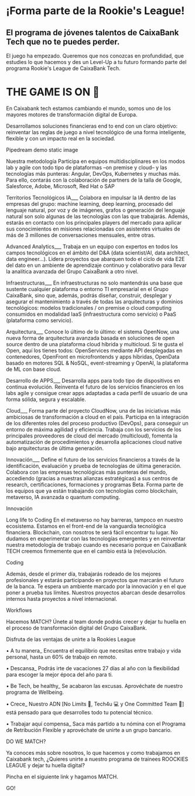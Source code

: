 # ¡Forma parte de la Rookie's League!
## El programa de jóvenes talentos de CaixaBank Tech que no te puedes perder. 

El juego ha empezado. Queremos que nos conozcas en profundidad, que estudies lo que hacemos y des un Level-Up a tu futuro formando parte del programa Rookie's League de CaixaBank Tech.

# THE GAME IS ON 🚀
En Caixabank tech estamos cambiando el mundo, somos uno de los mayores motores de transformación digital de Europa.

Desarrollamos soluciones financieras end to end con un claro objetivo: reinventar las reglas de juego a nivel tecnológico de una forma inteligente, flexible y con un impacto real en la sociedad.

Pipedream demo static image

Nuestra metodología
Participa en equipos multidisciplinares en los modos lab y agile con todo tipo de plataformas –on premise y cloud– y las tecnologías más punteras: Angular, DevOps, Kubernetes y muchas más. Para ello, contarás con la colaboración de partners de la talla de Google, Salesforce, Adobe, Microsoft, Red Hat o SAP

Territorios Tecnológicos
IA___ Colabora en impulsar la IA dentro de las empresas del grupo: machine learning, deep learning, procesado del lenguaje natural, por voz y de imágenes, grafos o generación del lenguaje natural son solo algunas de las tecnologías con las que trabajarás. Además, estarás en contacto con los principales players del mercado para aplicar sus conocimientos en misiones relacionadas con asistentes virtuales de más de 3 millones de conversaciones mensuales, entre otras.

Advanced Analytics___ Trabaja en un equipo con expertos en todos los campos tecnológicos en el ámbito del D&A (data scientist/AI, data architect, data engineer…). Lidera proyectos que abarquen todo el ciclo de vida E2E del dato en un ambiente de aprendizaje continuo y colaborativo para llevar la analítica avanzada del Grupo CaixaBank a otro nivel.

Infraestructuras___ En infraestructuras no solo mantendrás una base que sustente cualquier plataforma o entorno TI empresarial en el Grupo CaixaBank, sino que, además, podrás diseñar, construir, desplegar y asegurar el mantenimiento a través de todas las arquitecturas y dominios tecnológicos: modelos tradicionales / on premise o cloud computing consumidos en modalidad IaaS (infraestructura como servicio) o PaaS (plataforma como servicio).

Arquitectura___ Conoce lo último de lo último: el sistema OpenNow, una nueva forma de arquitectura avanzada basada en soluciones de open source dentro de una plataforma cloud híbrida y multicloud. Si te gusta el Open, aquí los tienes todos: OpenServices mediante API desplegadas en contenedores, OpenFront en microfrontends y apps híbridas, OpenData basado en motores SQL & NoSQL, event-streaming y OpenAI, la plataforma de ML con base cloud.

Desarrollo de APPS___ Desarrolla apps para todo tipo de dispositivos en continua evolución. Reinventa el futuro de los servicios financieros en los labs agile y consigue crear apps adaptadas a cada perfil de usuario de una forma sólida, segura y escalable.

Cloud___ Forma parte del proyecto CloudNow, una de las iniciativas más ambiciosas de transformación a cloud en el país. Participa en la integración de los diferentes roles del proceso productivo (DevOps), para conseguir un entorno de máxima agilidad y eficiencia. Trabaja con los servicios de los principales proveedores de cloud del mercado (multicloud), fomenta la automatización de procedimientos y desarrolla aplicaciones cloud native bajo arquitecturas de última generación.

Innovación___ Define el futuro de los servicios financieros a través de la identificación, evaluación y prueba de tecnologías de última generación. Colabora con las empresas tecnológicas más punteras del mundo, accediendo (gracias a nuestras alianzas estratégicas) a sus centros de research, certificaciones, formaciones y programas Beta. Forma parte de los equipos que ya están trabajando con tecnologías como blockchain, metaverso, IA avanzada o quantum computing.


Innovación

Long life to Coding
En el metaverso no hay barreras, tampoco en nuestro ecosistema. Estamos en el front-end de la vanguardia tecnológica financiera. Blockchain, con nosotros te será fácil encontrar tu lugar. No dudamos en experimentar con las tecnologías emergentes y en reinventar nuestra metodología de trabajo cuando es necesario porque en CaixaBank TECH creemos firmemente que en el cambio está la (re)evolución.

Coding

Además, desde el primer día, trabajarás rodeado de los mejores profesionales y estarás participando en proyectos que marcarán el futuro de la banca. Te espera un ambiente marcado por la innovación y en el que poner a prueba tus límites. Nuestros proyectos abarcan desde desarrollos internos hasta proyectos a nivel internacional.

Workflows

Hacemos MATCH?
Únete al team donde podrás crecer y dejar tu huella en el proceso de transformación digital del Grupo CaixaBank.

Disfruta de las ventajas de unirte a la Rookies League

• A tu manera_ Encuentra el equilibrio que necesitas entre trabajo y vida personal, hasta un 60% de trabajo en remoto.

• Descansa_ Podrás irte de vacaciones 27 días al año con la flexibilidad para escoger la mejor época del año para ti.

• Be Tech, be healthy_ Se acabaron las excusas. Aprovéchate de nuestro programa de Wellbeing.

• Crece_ Nuestro ADN [No Limits 🚀, Tech4u 💻 y One Committed Team 💪] está pensado para que desarrolles todo tu potencial técnico.

• Trabajar aquí compensa_ Saca más partido a tu nómina con el Programa de Retribución Flexible y aprovéchate de unirte a un grupo bancario.

DO WE MATCH?

Ya conoces más sobre nosotros, lo que hacemos y como trabajamos en Caixabank tech, ¿Quieres unirte a nuestro programa de trainees ROOCKIES LEAGUE y dejar tu huella digital?

Pincha en el siguiente link y hagamos MATCH.

GO!
